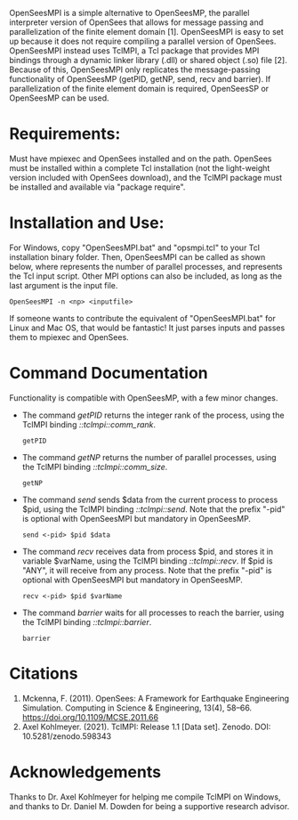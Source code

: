 OpenSeesMPI is a simple alternative to OpenSeesMP, the parallel interpreter version of OpenSees that allows for message passing and parallelization of the finite element domain [1]. 
OpenSeesMPI is easy to set up because it does not require compiling a parallel version of OpenSees. 
OpenSeesMPI instead uses TclMPI, a Tcl package that provides MPI bindings through a dynamic linker library (.dll) or shared object (.so) file [2].
Because of this, OpenSeesMPI only replicates the message-passing functionality of OpenSeesMP (getPID, getNP, send, recv and barrier). 
If parallelization of the finite element domain is required, OpenSeesSP or OpenSeesMP can be used. 

# Requirements:
Must have mpiexec and OpenSees installed and on the path. OpenSees must be installed within a complete Tcl installation (not the light-weight version included with OpenSees download), and the TclMPI package must be installed and available via "package require". 

# Installation and Use:
For Windows, copy "OpenSeesMPI.bat" and "opsmpi.tcl" to your Tcl installation binary folder.
Then, OpenSeesMPI can be called as shown below, where <np> represents the number of parallel processes, and <inputFile> represents the Tcl input script.
Other MPI options can also be included, as long as the last argument is the input file.
  
`
OpenSeesMPI -n <np> <inputfile>
`

If someone wants to contribute the equivalent of "OpenSeesMPI.bat" for Linux and Mac OS, that would be fantastic! It just parses inputs and passes them to mpiexec and OpenSees.
  
# Command Documentation
Functionality is compatible with OpenSeesMP, with a few minor changes.
  
* The command _getPID_ returns the integer rank of the process, using the TclMPI binding _::tclmpi::comm_rank_.
  
  `getPID` 
  
* The command _getNP_ returns the number of parallel processes, using the TclMPI binding _::tclmpi::comm_size_.
  
  `getNP` 
  
* The command _send_ sends $data from the current process to process $pid, using the TclMPI binding _::tclmpi::send_. Note that the prefix "-pid" is optional with OpenSeesMPI but mandatory in OpenSeesMP.
  
  `send <-pid> $pid $data`
  
* The command _recv_ receives data from process $pid, and stores it in variable $varName, using the TclMPI binding _::tclmpi::recv_. If $pid is "ANY", it will receive from any process. Note that the prefix "-pid" is optional with OpenSeesMPI but mandatory in OpenSeesMP.
  
  `recv <-pid> $pid $varName`
  
* The command _barrier_ waits for all processes to reach the barrier, using the TclMPI binding _::tclmpi::barrier_.
  
  `barrier`

# Citations
1. Mckenna, F. (2011). OpenSees: A Framework for Earthquake Engineering Simulation. Computing in Science & Engineering, 13(4), 58–66. https://doi.org/10.1109/MCSE.2011.66
2. Axel Kohlmeyer. (2021). TclMPI: Release 1.1 [Data set]. Zenodo. DOI: 10.5281/zenodo.598343

# Acknowledgements
Thanks to Dr. Axel Kohlmeyer for helping me compile TclMPI on Windows, and thanks to Dr. Daniel M. Dowden for being a supportive research advisor.
